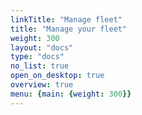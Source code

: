 ```yaml
---
linkTitle: "Manage fleet"
title: "Manage your fleet"
weight: 300
layout: "docs"
type: "docs"
no_list: true
open_on_desktop: true
overview: true
menu: {main: {weight: 300}}
---
```

